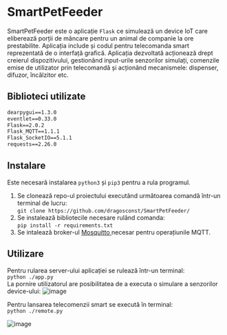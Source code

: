 # SmartPetFeeder

SmartPetFeeder este o aplicație ```Flask``` ce simulează un device IoT care eliberează porții de mâncare pentru un animal de companie la ore prestabilite. Aplicația include și codul pentru telecomanda smart reprezentată de o interfață grafică. 
Aplicația dezvoltată acționează drept creierul dispozitivului, gestionând input-urile senzorilor simulați, comenzile emise de utilizator prin telecomandă și acționând mecanismele: dispenser, difuzor, încălzitor etc.


## Biblioteci utilizate
```click==8.0.3
dearpygui==1.3.0
eventlet==0.33.0
Flask==2.0.2
Flask_MQTT==1.1.1
Flask_SocketIO==5.1.1
requests==2.26.0
```

## Instalare
Este necesară instalarea ```python3``` și ```pip3``` pentru a rula programul.
1. Se clonează repo-ul proiectului executând următoarea comandă într-un terminal de lucru:  
```git clone https://github.com/dragosconst/SmartPetFeeder/```
2. Se instalează bibliotecile necesare rulând comanda:  
```pip install -r requirements.txt```
3. Se intalează broker-ul <a href="https://mosquitto.org/"> Mosquitto </a> necesar pentru operațiunile MQTT.

## Utilizare
Pentru rularea server-ului aplicației se rulează într-un terminal:  
    ```python ./app.py```  
La pornire utilizatorul are posibilitatea de a executa o simulare a senzorilor device-ului:
![image](https://user-images.githubusercontent.com/54775881/152224902-d78266f4-a19b-4498-af3a-f1491cc12625.png)


Pentru lansarea telecomenzii smart se execută în terminal:  
    ```python ./remote.py```
    
![image](https://user-images.githubusercontent.com/54775881/152223926-9f2e415d-18f7-44c9-9e77-01872a0c3647.png)

    

